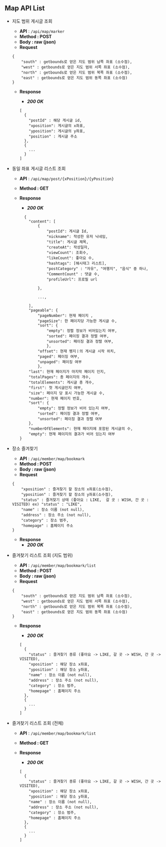 ## Map API List

- 지도 범위 게시글 조회
    - **API** : `/api/map/marker`
    - **Method : POST**
    - **Body :  raw (json)**
    - **Request**
    
    ```jsonc
    {
        "south" : getbounds로 얻은 지도 범위 남쪽 좌표 (소수점),
        "west" : getbounds로 얻은 지도 범위 서쪽 좌표 (소수점),
        "north" : getbounds로 얻은 지도 범위 북쪽 좌표 (소수점),
        "east" : getbounds로 얻은 지도 범위 동쪽 좌표 (소수점)
    }
    ```
    
    - **Response**
        - ***200 OK***
        
        ```jsonc
        [
          {
            "postId" : 해당 게시글 id,
            "xposition": 게시글의 x좌표,
            "yposition": 게시글의 y좌표,
            "position" : 게시글 주소
          },
          {
            ...        
          }
        ]
        ```
        
- 동일 좌표 게시글 리스트 조회
    - **API** : `/api/map/post/{xPosition}/{yPosition}`
    - **Method : GET**    
    - **Response**
        - ***200 OK***
        
        ```jsonc
          {
            "content": [
                {
                    "postId": 게시글 Id,
                    "nickname": 작성한 유저 닉네임,
                    "title": 게시글 제목,
                    "createAt": 작성일자,
                    "viewCount": 조회수,
                    "likeCount": 좋아요 수,
                    "hashtags": [해시태그 리스트],
                    "postCategory" : "자유", "여행지", "음식" 중 하나,
                    "CommentCount" : 댓글 수,
                    "profileUrl": 프로필 url
                    
                },

                ...,
  
            ],
            "pageable": {
                "pageNumber": 현재 페이지 ,
                "pageSize": 한 페이지당 가능한 게시글 수,
                "sort": {
                    "empty": 정렬 정보가 비어있는지 여부,
                    "sorted": 페이징 결과 정렬 여부,
                    "unsorted": 페이징 결과 정렬 여부,
                    },
                "offset": 현재 펭지ㅣ의 게시글 시작 위치,
                "paged": 페이징 여부,
                "unpaged": 페이징 여부
                },
            "last": 현재 페이지가 마지막 페이지 인지,
            "totalPages": 총 페이지의 개수,
            "totalElements": 게시글 총 개수,
            "first": 첫 게시글인지 여부,
            "size": 페이지 당 표시 가능한 게시글 수,
            "number": 현재 페이지 번호,
            "sort": {
                "empty": 정렬 정보가 비어 있는지 여부,
                "sorted": 페이징 결과 정렬 여부,
                "unsorted": 페이징 결과 정렬 여부
            },
            "numberOfElements": 현재 페이지에 포함된 게시글의 수,
            "empty": 현재 페이지의 결과가 비어 있는지 여부    
        }
        ```
        
- 장소 즐겨찾기
    - **API** : `/api/member/map/bookmark`
    - **Method : POST**
    - **Body :  raw (json)**
    - **Request**
    
    ```jsonc
    {
        "xposition" : 즐겨찾기 할 장소의 x좌표(소수점),
        "yposition" : 즐겨찾기 할 장소의 y좌표(소수점),
        "status" : 즐겨찾기 상태 (좋아요 : LIKE,  갈 곳 : WISH, 간 곳 : VISITED) ex) "status" : "LIKE",
        "name" : 장소 이름 (not null),
        "address" : 장소 주소 (not null),
        "category" : 장소 범주,
        "homepage" : 홈페이지 주소
    }
    ```
    
    - **Response**
        - ***200 OK***

- 즐겨찾기 리스트 조회 (지도 범위)
    - **API** : `/api/member/map/bookmark/list`
    - **Method : POST**
    - **Body :  raw (json)**
    - **Request**
    
    ```jsonc
    {
        "south" : getbounds로 얻은 지도 범위 남쪽 좌표 (소수점),
        "west" : getbounds로 얻은 지도 범위 서쪽 좌표 (소수점),
        "north" : getbounds로 얻은 지도 범위 북쪽 좌표 (소수점),
        "east" : getbounds로 얻은 지도 범위 동쪽 좌표 (소수점)
    }
    ```
    
    - **Response**
        - ***200 OK***
        
        ```jsonc
        [
          {
            "status" : 즐겨찾기 종류 (좋아요 -> LIKE, 갈 곳 -> WISH, 간 곳 -> VISITED),
            "xposition" : 해당 장소 x좌표,
            "yposition" : 해당 장소 y좌표,
            "name" : 장소 이름 (not null),
            "address" : 장소 주소 (not null),
            "category" : 장소 범주,
            "homepage" : 홈페이지 주소
          },
          {
            ...        
          }
        ]
        ```

- 즐겨찾기 리스트 조회 (전체)
    - **API** : `/api/member/map/bookmark/list`
    - **Method : GET**
    - **Response**
        - ***200 OK***
        
        ```jsonc
        [
          {
            "status" : 즐겨찾기 종류 (좋아요 -> LIKE, 갈 곳 -> WISH, 간 곳 -> VISITED),
            "xposition" : 해당 장소 x좌표,
            "yposition" : 해당 장소 y좌표,
            "name" : 장소 이름 (not null),
            "address" : 장소 주소 (not null),
            "category" : 장소 범주,
            "homepage" : 홈페이지 주소
          },
          {
            ...        
          }
        ]
        ```
        
